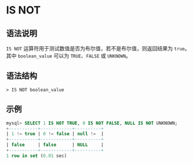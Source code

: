 # **IS NOT**

## **语法说明**

`IS NOT` 运算符用于测试数值是否为布尔值，若不是布尔值，则返回结果为 `true`。其中 `boolean_value` 可以为 `TRUE`、`FALSE` 或 `UNKNOWN`。

## **语法结构**

```
> IS NOT boolean_value
```

## **示例**

```sql
mysql> SELECT 1 IS NOT TRUE, 0 IS NOT FALSE, NULL IS NOT UNKNOWN;
+-----------+------------+----------+
| 1 != true | 0 != false | null !=  |
+-----------+------------+----------+
| false     | false      | NULL     |
+-----------+------------+----------+
1 row in set (0.01 sec)
```
